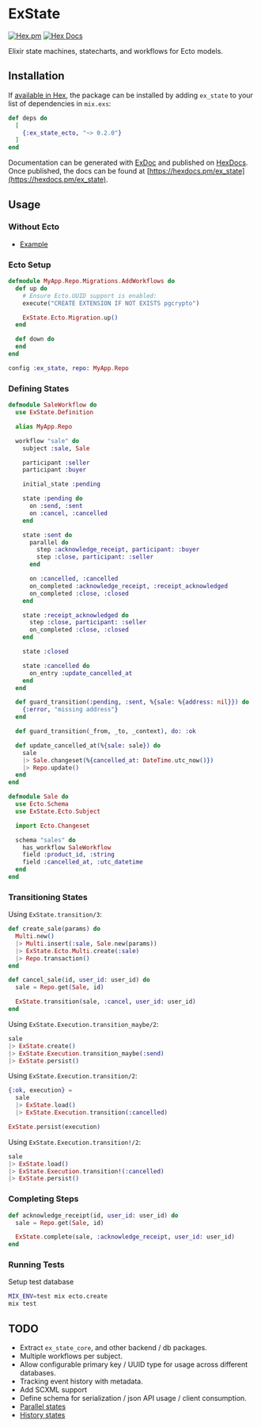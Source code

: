 # ExState

[![Hex.pm](https://img.shields.io/hexpm/v/ex_state_ecto.svg)](https://hex.pm/packages/ex_state_ecto)
[![Hex Docs](https://img.shields.io/badge/hexdocs-release-blue.svg)](https://hexdocs.pm/ex_state_ecto/ExState.html)

Elixir state machines, statecharts, and workflows for Ecto models.

## Installation

If [available in Hex](https://hex.pm/docs/publish), the package can be installed
by adding `ex_state` to your list of dependencies in `mix.exs`:

```elixir
def deps do
  [
    {:ex_state_ecto, "~> 0.2.0"}
  ]
end
```

Documentation can be generated with [ExDoc](https://github.com/elixir-lang/ex_doc)
and published on [HexDocs](https://hexdocs.pm). Once published, the docs can
be found at [https://hexdocs.pm/ex_state](https://hexdocs.pm/ex_state).

## Usage

### Without Ecto

- [Example](test/ex_state/examples/vending_machine_test.exs)

### Ecto Setup

```elixir
defmodule MyApp.Repo.Migrations.AddWorkflows do
  def up do
    # Ensure Ecto.UUID support is enabled:
    execute("CREATE EXTENSION IF NOT EXISTS pgcrypto")

    ExState.Ecto.Migration.up()
  end

  def down do
  end
end
```

```elixir
config :ex_state, repo: MyApp.Repo
```

### Defining States

```elixir
defmodule SaleWorkflow do
  use ExState.Definition

  alias MyApp.Repo

  workflow "sale" do
    subject :sale, Sale

    participant :seller
    participant :buyer

    initial_state :pending

    state :pending do
      on :send, :sent
      on :cancel, :cancelled
    end

    state :sent do
      parallel do
        step :acknowledge_receipt, participant: :buyer
        step :close, participant: :seller
      end

      on :cancelled, :cancelled
      on_completed :acknowledge_receipt, :receipt_acknowledged
      on_completed :close, :closed
    end

    state :receipt_acknowledged do
      step :close, participant: :seller
      on_completed :close, :closed
    end

    state :closed

    state :cancelled do
      on_entry :update_cancelled_at
    end
  end

  def guard_transition(:pending, :sent, %{sale: %{address: nil}}) do
    {:error, "missing address"}
  end

  def guard_transition(_from, _to, _context), do: :ok

  def update_cancelled_at(%{sale: sale}) do
    sale
    |> Sale.changeset(%{cancelled_at: DateTime.utc_now()})
    |> Repo.update()
  end
end
```

```elixir
defmodule Sale do
  use Ecto.Schema
  use ExState.Ecto.Subject

  import Ecto.Changeset

  schema "sales" do
    has_workflow SaleWorkflow
    field :product_id, :string
    field :cancelled_at, :utc_datetime
  end
end
```

### Transitioning States

Using `ExState.transition/3`:

```elixir
def create_sale(params) do
  Multi.new()
  |> Multi.insert(:sale, Sale.new(params))
  |> ExState.Ecto.Multi.create(:sale)
  |> Repo.transaction()
end

def cancel_sale(id, user_id: user_id) do
  sale = Repo.get(Sale, id)

  ExState.transition(sale, :cancel, user_id: user_id)
end
```

Using `ExState.Execution.transition_maybe/2`:

```elixir
sale
|> ExState.create()
|> ExState.Execution.transition_maybe(:send)
|> ExState.persist()
```

Using `ExState.Execution.transition/2`:

```elixir
{:ok, execution} =
  sale
  |> ExState.load()
  |> ExState.Execution.transition(:cancelled)

ExState.persist(execution)
```

Using `ExState.Execution.transition!/2`:

```elixir
sale
|> ExState.load()
|> ExState.Execution.transition!(:cancelled)
|> ExState.persist()
```

### Completing Steps

```elixir
def acknowledge_receipt(id, user_id: user_id) do
  sale = Repo.get(Sale, id)

  ExState.complete(sale, :acknowledge_receipt, user_id: user_id)
end
```

### Running Tests

Setup test database

```bash
MIX_ENV=test mix ecto.create
mix test
```

## TODO

- Extract `ex_state_core`, and other backend / db packages.
- Multiple workflows per subject.
- Allow configurable primary key / UUID type for usage across different
  databases.
- Tracking event history with metadata.
- Add SCXML support
- Define schema for serialization / json API usage / client consumption.
- [Parallel states](https://xstate.js.org/docs/guides/parallel.html#parallel-state-nodes)
- [History states](https://xstate.js.org/docs/guides/history.html#history-state-configuration)
